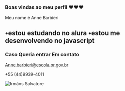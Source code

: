 ### Boas vindas ao meu perfil ❤️❤️❤️

Meu nome é Anne Barbieri

•estou estudando no alura
•estou me desenvolvendo no javascript 
-
### Caso Queria entrar Em contato

Anne.barbieri@escola.pr.gov.br

+55 (44)9939-4011

![Irmãos Salvatore](https://media.giphy.com/media/YFe0mcRf9WQfW/giphy.gif)

